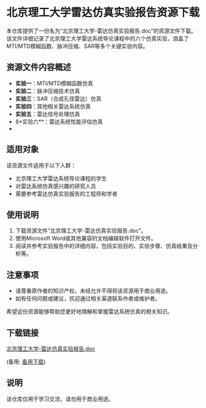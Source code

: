 # 北京理工大学雷达仿真实验报告资源下载

本仓库提供了一份名为“北京理工大学-雷达仿真实验报告.doc”的资源文件下载。该文件详细记录了北京理工大学雷达系统导论课程中的六个仿真实验，涵盖了MTI/MTD模糊函数、脉冲压缩、SAR等多个关键实验内容。

## 资源文件内容概述

- **实验一**：MTI/MTD模糊函数仿真
- **实验二**：脉冲压缩技术仿真
- **实验三**：SAR（合成孔径雷达）仿真
- **实验四**：其他相关雷达系统仿真
- **实验五**：雷达信号处理仿真
- 8*实验六**：雷达系统性能评估仿真
- 
## 适用对象

该资源文件适用于以下人群：

- 北京理工大学雷达系统导论课程的学生
- 对雷达系统仿真感兴趣的研究人员
- 需要参考雷达仿真实验报告的工程师和学者

## 使用说明

1. 下载资源文件“北京理工大学-雷达仿真实验报告.doc”。
2. 使用Microsoft Word或其他兼容的文档编辑软件打开文件。
3. 阅读并参考实验报告中的详细内容，包括实验目的、实验步骤、仿真结果及分析等。

## 注意事项

- 请尊重原作者的知识产权，未经允许不得将该资源用于商业用途。
- 如有任何问题或建议，欢迎通过相关渠道联系作者或维护者。

希望这份资源能够帮助您更好地理解和掌握雷达系统仿真的相关知识。

## 下载链接
[北京理工大学-雷达仿真实验报告.doc](https://pan.quark.cn/s/ffafa38798d9) 

(备用: [备用下载](https://pan.baidu.com/s/1tUBXZMQnHaXBwneaB_n5fA?pwd=1234))

## 说明

该仓库仅用于学习交流，请勿用于商业用途。
